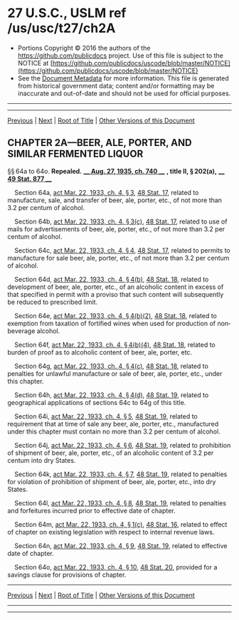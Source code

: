 ---
---

# 27 U.S.C., USLM ref /us/usc/t27/ch2A

* Portions Copyright © 2016 the authors of the https://github.com/publicdocs project.
  Use of this file is subject to the NOTICE at [https://github.com/publicdocs/uscode/blob/master/NOTICE](https://github.com/publicdocs/uscode/blob/master/NOTICE)
* See the [Document Metadata](././../../../..//README.md) for more information.
  This file is generated from historical government data; content and/or formatting may be inaccurate and out-of-date and should not be used for official purposes.

----------
----------

[Previous](./../../../..//us/usc/t27/ch2/m__us_usc_t27_s64.md) | [Next](./../../../..//us/usc/t27/ch2A/m__us_usc_t27_s64p.md) | [Root of Title](./../../../../) | [Other Versions of this Document](https://publicdocs.github.io/go/links?ns=uslm&ref=%2Fus%2Fusc%2Ft27%2Fch2A)

## CHAPTER 2A—BEER, ALE, PORTER, AND SIMILAR FERMENTED LIQUOR

§§ 64a to 64o. __Repealed.__  __[__  __Aug. 27, 1935, ch. 740__  __][/us/act/1935-08-27/ch740]__  __, title II, § 202(a),__  __[__  __49 Stat. 877__  __][/us/stat/49/877]__ 

    Section 64a, [act Mar. 22, 1933, ch. 4, § 3][/us/act/1933-03-22/ch4/s3], [48 Stat. 17][/us/stat/48/17], related to manufacture, sale, and transfer of beer, ale, porter, etc., of not more than 3.2 per centum of alcohol.

    Section 64b, [act Mar. 22, 1933, ch. 4, § 3(c)][/us/act/1933-03-22/ch4/s3/c], [48 Stat. 17][/us/stat/48/17], related to use of mails for advertisements of beer, ale, porter, etc., of not more than 3.2 per centum of alcohol.

    Section 64c, [act Mar. 22, 1933, ch. 4, § 4][/us/act/1933-03-22/ch4/s4], [48 Stat. 17][/us/stat/48/17], related to permits to manufacture for sale beer, ale, porter, etc., of not more than 3.2 per centum of alcohol.

    Section 64d, [act Mar. 22, 1933, ch. 4, § 4(b)][/us/act/1933-03-22/ch4/s4/b], [48 Stat. 18][/us/stat/48/18], related to development of beer, ale, porter, etc., of an alcoholic content in excess of that specified in permit with a proviso that such content will subsequently be reduced to prescribed limit.

    Section 64e, [act Mar. 22, 1933, ch. 4, § 4(b)(2)][/us/act/1933-03-22/ch4/s4/b/2], [48 Stat. 18][/us/stat/48/18], related to exemption from taxation of fortified wines when used for production of non­beverage alcohol.

    Section 64f, [act Mar. 22, 1933, ch. 4, § 4(b)(4)][/us/act/1933-03-22/ch4/s4/b/4], [48 Stat. 18][/us/stat/48/18], related to burden of proof as to alcoholic content of beer, ale, porter, etc.

    Section 64g, [act Mar. 22, 1933, ch. 4, § 4(c)][/us/act/1933-03-22/ch4/s4/c], [48 Stat. 18][/us/stat/48/18], related to penalties for unlawful manufacture or sale of beer, ale, porter, etc., under this chapter.

    Section 64h, [act Mar. 22, 1933, ch. 4, § 4(d)][/us/act/1933-03-22/ch4/s4/d], [48 Stat. 19][/us/stat/48/19], related to geographical applications of sections 64c to 64g of this title.

    Section 64i, [act Mar. 22, 1933, ch. 4, § 5][/us/act/1933-03-22/ch4/s5], [48 Stat. 19][/us/stat/48/19], related to requirement that at time of sale any beer, ale, porter, etc., manufactured under this chapter must contain no more than 3.2 per centum of alcohol.

    Section 64j, [act Mar. 22, 1933, ch. 4, § 6][/us/act/1933-03-22/ch4/s6], [48 Stat. 19][/us/stat/48/19], related to prohibition of shipment of beer, ale, porter, etc., of an alcoholic content of 3.2 per centum into dry States.

    Section 64k, [act Mar. 22, 1933, ch. 4, § 7][/us/act/1933-03-22/ch4/s7], [48 Stat. 19][/us/stat/48/19], related to penalties for violation of prohibition of shipment of beer, ale, porter, etc., into dry States.

    Section 64l, [act Mar. 22, 1933, ch. 4, § 8][/us/act/1933-03-22/ch4/s8], [48 Stat. 19][/us/stat/48/19], related to penalties and forfeitures incurred prior to effective date of chapter.

    Section 64m, [act Mar. 22, 1933, ch. 4, § 1(c)][/us/act/1933-03-22/ch4/s1/c], [48 Stat. 16][/us/stat/48/16], related to effect of chapter on existing legislation with respect to internal revenue laws.

    Section 64n, [act Mar. 22, 1933, ch. 4, § 9][/us/act/1933-03-22/ch4/s9], [48 Stat. 19][/us/stat/48/19], related to effective date of chapter.

    Section 64o, [act Mar. 22, 1933, ch. 4, § 10][/us/act/1933-03-22/ch4/s10], [48 Stat. 20][/us/stat/48/20], provided for a savings clause for provisions of chapter.

----------

[Previous](./../../../..//us/usc/t27/ch2/m__us_usc_t27_s64.md) | [Next](./../../../..//us/usc/t27/ch2A/m__us_usc_t27_s64p.md) | [Root of Title](./../../../../) | [Other Versions of this Document](https://publicdocs.github.io/go/links?ns=uslm&ref=%2Fus%2Fusc%2Ft27%2Fch2A)

----------
----------

[/us/act/1935-08-27/ch740]: https://publicdocs.github.io/go/links?ns=uslm&ref=%2Fus%2Fact%2F1935-08-27%2Fch740
[/us/stat/49/877]: https://publicdocs.github.io/go/links?ns=uslm&ref=%2Fus%2Fstat%2F49%2F877
[/us/act/1933-03-22/ch4/s3]: https://publicdocs.github.io/go/links?ns=uslm&ref=%2Fus%2Fact%2F1933-03-22%2Fch4%2Fs3
[/us/stat/48/17]: https://publicdocs.github.io/go/links?ns=uslm&ref=%2Fus%2Fstat%2F48%2F17
[/us/act/1933-03-22/ch4/s3/c]: https://publicdocs.github.io/go/links?ns=uslm&ref=%2Fus%2Fact%2F1933-03-22%2Fch4%2Fs3%2Fc
[/us/stat/48/17]: https://publicdocs.github.io/go/links?ns=uslm&ref=%2Fus%2Fstat%2F48%2F17
[/us/act/1933-03-22/ch4/s4]: https://publicdocs.github.io/go/links?ns=uslm&ref=%2Fus%2Fact%2F1933-03-22%2Fch4%2Fs4
[/us/stat/48/17]: https://publicdocs.github.io/go/links?ns=uslm&ref=%2Fus%2Fstat%2F48%2F17
[/us/act/1933-03-22/ch4/s4/b]: https://publicdocs.github.io/go/links?ns=uslm&ref=%2Fus%2Fact%2F1933-03-22%2Fch4%2Fs4%2Fb
[/us/stat/48/18]: https://publicdocs.github.io/go/links?ns=uslm&ref=%2Fus%2Fstat%2F48%2F18
[/us/act/1933-03-22/ch4/s4/b/2]: https://publicdocs.github.io/go/links?ns=uslm&ref=%2Fus%2Fact%2F1933-03-22%2Fch4%2Fs4%2Fb%2F2
[/us/stat/48/18]: https://publicdocs.github.io/go/links?ns=uslm&ref=%2Fus%2Fstat%2F48%2F18
[/us/act/1933-03-22/ch4/s4/b/4]: https://publicdocs.github.io/go/links?ns=uslm&ref=%2Fus%2Fact%2F1933-03-22%2Fch4%2Fs4%2Fb%2F4
[/us/stat/48/18]: https://publicdocs.github.io/go/links?ns=uslm&ref=%2Fus%2Fstat%2F48%2F18
[/us/act/1933-03-22/ch4/s4/c]: https://publicdocs.github.io/go/links?ns=uslm&ref=%2Fus%2Fact%2F1933-03-22%2Fch4%2Fs4%2Fc
[/us/stat/48/18]: https://publicdocs.github.io/go/links?ns=uslm&ref=%2Fus%2Fstat%2F48%2F18
[/us/act/1933-03-22/ch4/s4/d]: https://publicdocs.github.io/go/links?ns=uslm&ref=%2Fus%2Fact%2F1933-03-22%2Fch4%2Fs4%2Fd
[/us/stat/48/19]: https://publicdocs.github.io/go/links?ns=uslm&ref=%2Fus%2Fstat%2F48%2F19
[/us/act/1933-03-22/ch4/s5]: https://publicdocs.github.io/go/links?ns=uslm&ref=%2Fus%2Fact%2F1933-03-22%2Fch4%2Fs5
[/us/stat/48/19]: https://publicdocs.github.io/go/links?ns=uslm&ref=%2Fus%2Fstat%2F48%2F19
[/us/act/1933-03-22/ch4/s6]: https://publicdocs.github.io/go/links?ns=uslm&ref=%2Fus%2Fact%2F1933-03-22%2Fch4%2Fs6
[/us/stat/48/19]: https://publicdocs.github.io/go/links?ns=uslm&ref=%2Fus%2Fstat%2F48%2F19
[/us/act/1933-03-22/ch4/s7]: https://publicdocs.github.io/go/links?ns=uslm&ref=%2Fus%2Fact%2F1933-03-22%2Fch4%2Fs7
[/us/stat/48/19]: https://publicdocs.github.io/go/links?ns=uslm&ref=%2Fus%2Fstat%2F48%2F19
[/us/act/1933-03-22/ch4/s8]: https://publicdocs.github.io/go/links?ns=uslm&ref=%2Fus%2Fact%2F1933-03-22%2Fch4%2Fs8
[/us/stat/48/19]: https://publicdocs.github.io/go/links?ns=uslm&ref=%2Fus%2Fstat%2F48%2F19
[/us/act/1933-03-22/ch4/s1/c]: https://publicdocs.github.io/go/links?ns=uslm&ref=%2Fus%2Fact%2F1933-03-22%2Fch4%2Fs1%2Fc
[/us/stat/48/16]: https://publicdocs.github.io/go/links?ns=uslm&ref=%2Fus%2Fstat%2F48%2F16
[/us/act/1933-03-22/ch4/s9]: https://publicdocs.github.io/go/links?ns=uslm&ref=%2Fus%2Fact%2F1933-03-22%2Fch4%2Fs9
[/us/stat/48/19]: https://publicdocs.github.io/go/links?ns=uslm&ref=%2Fus%2Fstat%2F48%2F19
[/us/act/1933-03-22/ch4/s10]: https://publicdocs.github.io/go/links?ns=uslm&ref=%2Fus%2Fact%2F1933-03-22%2Fch4%2Fs10
[/us/stat/48/20]: https://publicdocs.github.io/go/links?ns=uslm&ref=%2Fus%2Fstat%2F48%2F20



